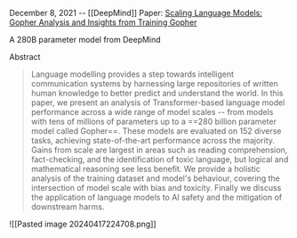 December 8, 2021 -- [[DeepMind]]
Paper: [Scaling Language Models: Gopher Analysis and Insights from Training Gopher](https://arxiv.org/abs/2112.11446)

A 280B parameter model from DeepMind

Abstract
> Language modelling provides a step towards intelligent communication systems by harnessing large repositories of written human knowledge to better predict and understand the world. In this paper, we present an analysis of Transformer-based language model performance across a wide range of model scales -- from models with tens of millions of parameters up to a ==280 billion parameter model called Gopher==. These models are evaluated on 152 diverse tasks, achieving state-of-the-art performance across the majority. Gains from scale are largest in areas such as reading comprehension, fact-checking, and the identification of toxic language, but logical and mathematical reasoning see less benefit. We provide a holistic analysis of the training dataset and model's behaviour, covering the intersection of model scale with bias and toxicity. Finally we discuss the application of language models to AI safety and the mitigation of downstream harms.




![[Pasted image 20240417224708.png]]